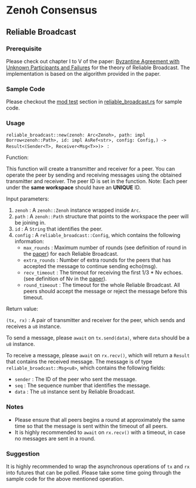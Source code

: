 # Zenoh Consensus

## Reliable Broadcast

### Prerequisite

Please check out chapter I to V of the paper: [Byzantine Agreement with Unknown Participants
and Failures](https://arxiv.org/abs/2102.10442) for the theory of Reliable Broadcast. The implementation is based on the algorithm provided in the paper.

### Sample Code

Please checkout the [mod test](https://github.com/eurc17/zenoh_library/blob/307e66325b2a405cc26956ec1f0cb78abb973a38/zenoh_consensus/src/reliable_broadcast.rs#L747) section in [reliable_broadcast.rs](https://github.com/eurc17/zenoh_library/blob/307e66325b2a405cc26956ec1f0cb78abb973a38/zenoh_consensus/src/reliable_broadcast.rs) for sample code.

### Usage

`reliable_broadcast::new(zenoh: Arc<Zenoh>, path: impl Borrow<zenoh::Path>, id: impl AsRef<str>, config: Config,) -> Result<(Sender<T>, Receiver<Msg<T>>)> ` :

Function:

This function will create a transmitter and receiver for a peer. You can operate the peer by sending and receiving messages using the obtained transmitter and receiver. The peer ID is set in the function. Note: Each peer under the **same workspace** should have an **UNIQUE** ID.

Input parameters:

1. `zenoh` : A `zenoh::Zenoh` instance wrapped inside `Arc`.
2. `path` : A `zenoh::Path` structure that points to the workspace the peer will be joining in.
3. `id` : A `String` that identifies the peer.
4. `config` : A `reliable_broadcast::Config`, which contains the following information:
   - `max_rounds` : Maximum number of rounds (see definition of round in the [paper](https://arxiv.org/abs/2102.10442)) for each Reliable Broadcast.
   - `extra_rounds` : Number of extra rounds for the peers that has accepted the message to continue sending echo(msg).
   - `recv_timeout` : The timeout for receiving the first 1/3 * Nv echoes. (see definition of Nv in the [paper](https://arxiv.org/abs/2102.10442)).
   - `round_timeout` : The timeout for the whole Reliable Broadcast. All peers should accept the message or reject the message before this timeout.

Return value:

`(tx, rx)` : A pair of transmitter and receiver for the peer, which sends and receives a `u8` instance. 

To send a message, please `await` on `tx.send(data)`, where `data` should be a `u8` instance.

To receive a message, please `await` on `rx.recv()`, which will return a `Result` that contains the received message. The message is of type `reliable_broadcast::Msg<u8>`, which contains the following fields:

* `sender` : The ID of the peer who sent the message.
* `seq` : The sequence number that identifies the message.
* `data` : The `u8` instance sent by Reliable Broadcast.

### Notes

*  Please ensure that all peers begins a round at approximately the same time so that the message is sent within the timeout of all peers.
* It is highly recommended to `await` on `rx.recv()` with a timeout, in case no messages are sent in a round.

### Suggestion

It is highly recommended to wrap the asynchronous operations of `tx` and `rx` into futures that can be polled. Please take some time going through the sample code for the above mentioned operation. 